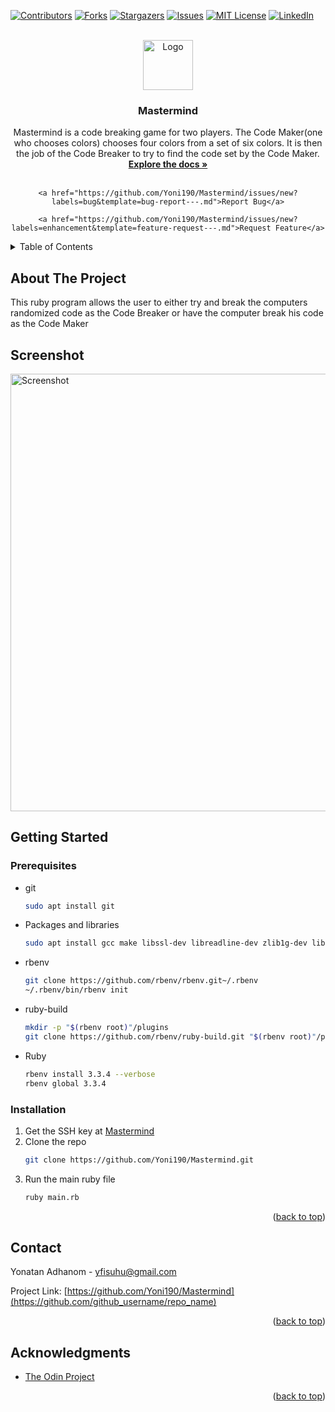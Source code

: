 <!-- Improved compatibility of back to top link: See: https://github.com/othneildrew/Best-README-Template/pull/73 -->
<a id="readme-top"></a>
<!--
*** Thanks for checking out the Best-README-Template. If you have a suggestion
*** that would make this better, please fork the repo and create a pull request
*** or simply open an issue with the tag "enhancement".
*** Don't forget to give the project a star!
*** Thanks again! Now go create something AMAZING! :D
-->



<!-- PROJECT SHIELDS -->
<!--
*** I'm using markdown "reference style" links for readability.
*** Reference links are enclosed in brackets [ ] instead of parentheses ( ).
*** See the bottom of this document for the declaration of the reference variables
*** for contributors-url, forks-url, etc. This is an optional, concise syntax you may use.
*** https://www.markdownguide.org/basic-syntax/#reference-style-links
-->
[![Contributors][contributors-shield]][contributors-url]
[![Forks][forks-shield]][forks-url]
[![Stargazers][stars-shield]][stars-url]
[![Issues][issues-shield]][issues-url]
[![MIT License][license-shield]][license-url]
[![LinkedIn][linkedin-shield]][linkedin-url]



<!-- PROJECT LOGO -->
<br />
<div align="center">
  <a href="https://github.com/Yoni190/Mastermind">
    <img src="" alt="Logo" width="80" height="80">
  </a>

<h3 align="center">Mastermind</h3>

  <p align="center">
    Mastermind is a code breaking game for two players. The Code Maker(one who chooses colors) chooses four colors from a set of six colors. It is then the job of the Code Breaker to try to find the code set by the Code Maker.
    <br />
    <a href="https://github.com/Yoni190/Mastermind"><strong>Explore the docs »</strong></a>
    <br />
    <br />
 
 
    <a href="https://github.com/Yoni190/Mastermind/issues/new?labels=bug&template=bug-report---.md">Report Bug</a>
 
    <a href="https://github.com/Yoni190/Mastermind/issues/new?labels=enhancement&template=feature-request---.md">Request Feature</a>
  </p>
</div>



<!-- TABLE OF CONTENTS -->
<details>
  <summary>Table of Contents</summary>
  <ol>
    <li>
      <a href="#about-the-project">About The Project</a>
      <ul>
        <li><a href="#built-with">Built With</a></li>
      </ul>
    </li>
    <li>
      <a href="#getting-started">Getting Started</a>
      <ul>
        <li><a href="#prerequisites">Prerequisites</a></li>
        <li><a href="#installation">Installation</a></li>
      </ul>
    </li>
    <li><a href="#contact">Contact</a></li>
    <li><a href="#acknowledgments">Acknowledgments</a></li>
  </ol>
</details>



<!-- ABOUT THE PROJECT -->
## About The Project
This ruby program allows the user to either try and break the computers randomized code as the Code Breaker or have the computer break his code as the Code Maker

<h2>Screenshot</h2>
<img src="" alt="Screenshot" width=700px>



<!-- GETTING STARTED -->
## Getting Started


### Prerequisites

* git
  ```sh
  sudo apt install git
  ```
* Packages and libraries
  ```sh
  sudo apt install gcc make libssl-dev libreadline-dev zlib1g-dev libsqlite3-dev libyaml-dev
  ```
* rbenv
  ```sh
  git clone https://github.com/rbenv/rbenv.git~/.rbenv
  ~/.rbenv/bin/rbenv init
  ```
* ruby-build
  ```sh
  mkdir -p "$(rbenv root)"/plugins
  git clone https://github.com/rbenv/ruby-build.git "$(rbenv root)"/plugins/ruby-build
  ```
* Ruby
  ```sh
  rbenv install 3.3.4 --verbose
  rbenv global 3.3.4
  ```
  

### Installation

1. Get the SSH key at [Mastermind](https://github.com/Yoni190/Mastermind)
2. Clone the repo
   ```sh
   git clone https://github.com/Yoni190/Mastermind.git
   ```
3. Run the main ruby file
    ```sh
   ruby main.rb
   ```


<p align="right">(<a href="#readme-top">back to top</a>)</p>




<!-- CONTACT -->
## Contact

Yonatan Adhanom -  yfisuhu@gmail.com

Project Link: [https://github.com/Yoni190/Mastermind](https://github.com/github_username/repo_name)

<p align="right">(<a href="#readme-top">back to top</a>)</p>



<!-- ACKNOWLEDGMENTS -->
## Acknowledgments

* [The Odin Project](https://theodinproject.com)

<p align="right">(<a href="#readme-top">back to top</a>)</p>



<!-- MARKDOWN LINKS & IMAGES -->
<!-- https://www.markdownguide.org/basic-syntax/#reference-style-links -->
[contributors-shield]: https://img.shields.io/github/contributors/github_username/repo_name.svg?style=for-the-badge
[contributors-url]: https://github.com/github_username/repo_name/graphs/contributors
[forks-shield]: https://img.shields.io/github/forks/github_username/repo_name.svg?style=for-the-badge
[forks-url]: https://github.com/github_username/repo_name/network/members
[stars-shield]: https://img.shields.io/github/stars/github_username/repo_name.svg?style=for-the-badge
[stars-url]: https://github.com/github_username/repo_name/stargazers
[issues-shield]: https://img.shields.io/github/issues/github_username/repo_name.svg?style=for-the-badge
[issues-url]: https://github.com/github_username/repo_name/issues
[license-shield]: https://img.shields.io/github/license/github_username/repo_name.svg?style=for-the-badge
[license-url]: https://github.com/github_username/repo_name/blob/master/LICENSE.txt
[linkedin-shield]: https://img.shields.io/badge/-LinkedIn-black.svg?style=for-the-badge&logo=linkedin&colorB=555
[linkedin-url]: https://linkedin.com/in/linkedin_username
[product-screenshot]: images/screenshot.png
[Next.js]: https://img.shields.io/badge/next.js-000000?style=for-the-badge&logo=nextdotjs&logoColor=white
[Next-url]: https://nextjs.org/
[React.js]: https://img.shields.io/badge/React-20232A?style=for-the-badge&logo=react&logoColor=61DAFB
[React-url]: https://reactjs.org/
[Vue.js]: https://img.shields.io/badge/Vue.js-35495E?style=for-the-badge&logo=vuedotjs&logoColor=4FC08D
[Vue-url]: https://vuejs.org/
[Angular.io]: https://img.shields.io/badge/Angular-DD0031?style=for-the-badge&logo=angular&logoColor=white
[Angular-url]: https://angular.io/
[Svelte.dev]: https://img.shields.io/badge/Svelte-4A4A55?style=for-the-badge&logo=svelte&logoColor=FF3E00
[Svelte-url]: https://svelte.dev/
[Laravel.com]: https://img.shields.io/badge/Laravel-FF2D20?style=for-the-badge&logo=laravel&logoColor=white
[Laravel-url]: https://laravel.com
[Bootstrap.com]: https://img.shields.io/badge/Bootstrap-563D7C?style=for-the-badge&logo=bootstrap&logoColor=white
[Bootstrap-url]: https://getbootstrap.com
[JQuery.com]: https://img.shields.io/badge/jQuery-0769AD?style=for-the-badge&logo=jquery&logoColor=white
[JQuery-url]: https://jquery.com 
